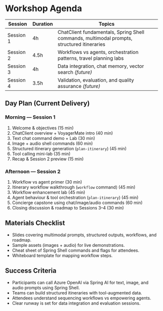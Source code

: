# Workshop Agenda

| Session | Duration | Topics |
|---------|----------|--------|
| Session 1 | 4h | ChatClient fundamentals, Spring Shell commands, multimodal prompts, structured itineraries |
| Session 2 | 4.5h | Workflows vs agents, orchestration patterns, travel planning labs |
| Session 3 | 4h | Data integration, chat memory, vector search *(future)* |
| Session 4 | 3.5h | Validation, evaluation, and quality assurance *(future)* |

## Day Plan (Current Delivery)

### Morning — Session 1
1. Welcome & objectives (15 min)
2. ChatClient overview + VoyagerMate intro (40 min)
3. Text chat command demo + Lab (30 min)
4. Image + audio shell commands (60 min)
5. Structured itinerary generation (`plan-itinerary`) (45 min)
6. Tool calling mini-lab (35 min)
7. Recap & Session 2 preview (15 min)

### Afternoon — Session 2
1. Workflow vs agent primer (30 min)
2. Itinerary workflow walkthrough (`workflow` command) (45 min)
3. Workflow enhancement lab (45 min)
4. Agent behaviour & tool orchestration (`plan-itinerary`) (45 min)
5. Concierge capstone using chat/image/audio commands (60 min)
6. Closing discussion & roadmap to Sessions 3–4 (30 min)

## Materials Checklist
- Slides covering multimodal prompts, structured outputs, workflows, and roadmap.
- Sample assets (images + audio) for live demonstrations.
- Cheat sheet of Spring Shell commands and flags for attendees.
- Whiteboard template for mapping workflow steps.

## Success Criteria
- Participants can call Azure OpenAI via Spring AI for text, image, and audio prompts using Spring Shell.
- Teams can build structured itineraries with tool-augmented data.
- Attendees understand sequencing workflows vs empowering agents.
- Clear runway is set for data integration and evaluation sessions.
